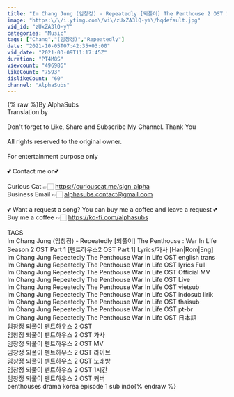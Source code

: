```yaml
---
title: "Im Chang Jung (임창정) - Repeatedly [되풀이] The Penthouse 2 OST 1 [펜트하우스2 OST 1] Lyrics\/가사 [Han|Rom|Eng]"
image: "https:\/\/i.ytimg.com\/vi\/zUxZA3lQ-yY\/hqdefault.jpg"
vid_id: "zUxZA3lQ-yY"
categories: "Music"
tags: ["Chang","(임창정)","Repeatedly"]
date: "2021-10-05T07:42:35+03:00"
vid_date: "2021-03-09T11:17:45Z"
duration: "PT4M8S"
viewcount: "496986"
likeCount: "7593"
dislikeCount: "60"
channel: "AlphaSubs"
---
```

{% raw %}By AlphaSubs<br />Translation by <br /><br />Don't forget to Like, Share and Subscribe My Channel. Thank You<br /><br />All rights reserved to the original owner. <br /><br />For entertainment purpose only <br /><br />💕 Contact me on💕<br /><br />Curious Cat 👉🏻 <a rel="nofollow" target="blank" href="https://curiouscat.me/sign_alpha">https://curiouscat.me/sign_alpha</a><br />Business Email 👉🏻 alphasubs.contact@gmail.com<br /><br />💕 Want a request a song? You can buy me a coffee and leave a request 💕<br />Buy me a coffee 👉🏻 <a rel="nofollow" target="blank" href="https://ko-fi.com/alphasubs">https://ko-fi.com/alphasubs</a><br /><br />TAGS<br />Im Chang Jung (임창정) - Repeatedly [되풀이] The Penthouse : War In Life Season 2 OST Part 1 [펜트하우스2 OST Part 1] Lyrics/가사 [Han|Rom|Eng]<br />Im Chang Jung Repeatedly The Penthouse War In Life OST english trans<br />Im Chang Jung Repeatedly The Penthouse War In Life OST lyrics Full<br />Im Chang Jung Repeatedly The Penthouse War In Life OST Official MV<br />Im Chang Jung Repeatedly The Penthouse War In Life OST Live<br />Im Chang Jung Repeatedly The Penthouse War In Life OST vietsub<br />Im Chang Jung Repeatedly The Penthouse War In Life OST indosub lirik<br />Im Chang Jung Repeatedly The Penthouse War In Life OST thaisub<br />Im Chang Jung Repeatedly The Penthouse War In Life OST pt-br<br />Im Chang Jung Repeatedly The Penthouse War In Life OST 日本語<br />임창정 되풀이 펜트하우스 2 OST<br />임창정 되풀이 펜트하우스 2 OST 가사<br />임창정 되풀이 펜트하우스 2 OST MV<br />임창정 되풀이 펜트하우스 2 OST 라이브 <br />임창정 되풀이 펜트하우스 2 OST 노래방<br />임창정 되풀이 펜트하우스 2 OST 1시간<br />임창정 되풀이 펜트하우스 2 OST 커버<br />penthouses drama korea episode 1 sub indo{% endraw %}

